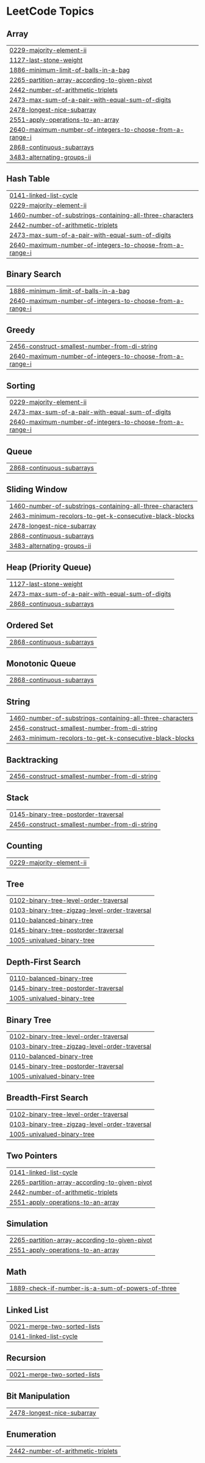 

<!---LeetCode Topics Start-->
# LeetCode Topics
## Array
|  |
| ------- |
| [0229-majority-element-ii](https://github.com/thenamerahulkr/LeetCode/tree/master/0229-majority-element-ii) |
| [1127-last-stone-weight](https://github.com/thenamerahulkr/LeetCode/tree/master/1127-last-stone-weight) |
| [1886-minimum-limit-of-balls-in-a-bag](https://github.com/thenamerahulkr/LeetCode/tree/master/1886-minimum-limit-of-balls-in-a-bag) |
| [2265-partition-array-according-to-given-pivot](https://github.com/thenamerahulkr/LeetCode/tree/master/2265-partition-array-according-to-given-pivot) |
| [2442-number-of-arithmetic-triplets](https://github.com/thenamerahulkr/LeetCode/tree/master/2442-number-of-arithmetic-triplets) |
| [2473-max-sum-of-a-pair-with-equal-sum-of-digits](https://github.com/thenamerahulkr/LeetCode/tree/master/2473-max-sum-of-a-pair-with-equal-sum-of-digits) |
| [2478-longest-nice-subarray](https://github.com/thenamerahulkr/LeetCode/tree/master/2478-longest-nice-subarray) |
| [2551-apply-operations-to-an-array](https://github.com/thenamerahulkr/LeetCode/tree/master/2551-apply-operations-to-an-array) |
| [2640-maximum-number-of-integers-to-choose-from-a-range-i](https://github.com/thenamerahulkr/LeetCode/tree/master/2640-maximum-number-of-integers-to-choose-from-a-range-i) |
| [2868-continuous-subarrays](https://github.com/thenamerahulkr/LeetCode/tree/master/2868-continuous-subarrays) |
| [3483-alternating-groups-ii](https://github.com/thenamerahulkr/LeetCode/tree/master/3483-alternating-groups-ii) |
## Hash Table
|  |
| ------- |
| [0141-linked-list-cycle](https://github.com/thenamerahulkr/LeetCode/tree/master/0141-linked-list-cycle) |
| [0229-majority-element-ii](https://github.com/thenamerahulkr/LeetCode/tree/master/0229-majority-element-ii) |
| [1460-number-of-substrings-containing-all-three-characters](https://github.com/thenamerahulkr/LeetCode/tree/master/1460-number-of-substrings-containing-all-three-characters) |
| [2442-number-of-arithmetic-triplets](https://github.com/thenamerahulkr/LeetCode/tree/master/2442-number-of-arithmetic-triplets) |
| [2473-max-sum-of-a-pair-with-equal-sum-of-digits](https://github.com/thenamerahulkr/LeetCode/tree/master/2473-max-sum-of-a-pair-with-equal-sum-of-digits) |
| [2640-maximum-number-of-integers-to-choose-from-a-range-i](https://github.com/thenamerahulkr/LeetCode/tree/master/2640-maximum-number-of-integers-to-choose-from-a-range-i) |
## Binary Search
|  |
| ------- |
| [1886-minimum-limit-of-balls-in-a-bag](https://github.com/thenamerahulkr/LeetCode/tree/master/1886-minimum-limit-of-balls-in-a-bag) |
| [2640-maximum-number-of-integers-to-choose-from-a-range-i](https://github.com/thenamerahulkr/LeetCode/tree/master/2640-maximum-number-of-integers-to-choose-from-a-range-i) |
## Greedy
|  |
| ------- |
| [2456-construct-smallest-number-from-di-string](https://github.com/thenamerahulkr/LeetCode/tree/master/2456-construct-smallest-number-from-di-string) |
| [2640-maximum-number-of-integers-to-choose-from-a-range-i](https://github.com/thenamerahulkr/LeetCode/tree/master/2640-maximum-number-of-integers-to-choose-from-a-range-i) |
## Sorting
|  |
| ------- |
| [0229-majority-element-ii](https://github.com/thenamerahulkr/LeetCode/tree/master/0229-majority-element-ii) |
| [2473-max-sum-of-a-pair-with-equal-sum-of-digits](https://github.com/thenamerahulkr/LeetCode/tree/master/2473-max-sum-of-a-pair-with-equal-sum-of-digits) |
| [2640-maximum-number-of-integers-to-choose-from-a-range-i](https://github.com/thenamerahulkr/LeetCode/tree/master/2640-maximum-number-of-integers-to-choose-from-a-range-i) |
## Queue
|  |
| ------- |
| [2868-continuous-subarrays](https://github.com/thenamerahulkr/LeetCode/tree/master/2868-continuous-subarrays) |
## Sliding Window
|  |
| ------- |
| [1460-number-of-substrings-containing-all-three-characters](https://github.com/thenamerahulkr/LeetCode/tree/master/1460-number-of-substrings-containing-all-three-characters) |
| [2463-minimum-recolors-to-get-k-consecutive-black-blocks](https://github.com/thenamerahulkr/LeetCode/tree/master/2463-minimum-recolors-to-get-k-consecutive-black-blocks) |
| [2478-longest-nice-subarray](https://github.com/thenamerahulkr/LeetCode/tree/master/2478-longest-nice-subarray) |
| [2868-continuous-subarrays](https://github.com/thenamerahulkr/LeetCode/tree/master/2868-continuous-subarrays) |
| [3483-alternating-groups-ii](https://github.com/thenamerahulkr/LeetCode/tree/master/3483-alternating-groups-ii) |
## Heap (Priority Queue)
|  |
| ------- |
| [1127-last-stone-weight](https://github.com/thenamerahulkr/LeetCode/tree/master/1127-last-stone-weight) |
| [2473-max-sum-of-a-pair-with-equal-sum-of-digits](https://github.com/thenamerahulkr/LeetCode/tree/master/2473-max-sum-of-a-pair-with-equal-sum-of-digits) |
| [2868-continuous-subarrays](https://github.com/thenamerahulkr/LeetCode/tree/master/2868-continuous-subarrays) |
## Ordered Set
|  |
| ------- |
| [2868-continuous-subarrays](https://github.com/thenamerahulkr/LeetCode/tree/master/2868-continuous-subarrays) |
## Monotonic Queue
|  |
| ------- |
| [2868-continuous-subarrays](https://github.com/thenamerahulkr/LeetCode/tree/master/2868-continuous-subarrays) |
## String
|  |
| ------- |
| [1460-number-of-substrings-containing-all-three-characters](https://github.com/thenamerahulkr/LeetCode/tree/master/1460-number-of-substrings-containing-all-three-characters) |
| [2456-construct-smallest-number-from-di-string](https://github.com/thenamerahulkr/LeetCode/tree/master/2456-construct-smallest-number-from-di-string) |
| [2463-minimum-recolors-to-get-k-consecutive-black-blocks](https://github.com/thenamerahulkr/LeetCode/tree/master/2463-minimum-recolors-to-get-k-consecutive-black-blocks) |
## Backtracking
|  |
| ------- |
| [2456-construct-smallest-number-from-di-string](https://github.com/thenamerahulkr/LeetCode/tree/master/2456-construct-smallest-number-from-di-string) |
## Stack
|  |
| ------- |
| [0145-binary-tree-postorder-traversal](https://github.com/thenamerahulkr/LeetCode/tree/master/0145-binary-tree-postorder-traversal) |
| [2456-construct-smallest-number-from-di-string](https://github.com/thenamerahulkr/LeetCode/tree/master/2456-construct-smallest-number-from-di-string) |
## Counting
|  |
| ------- |
| [0229-majority-element-ii](https://github.com/thenamerahulkr/LeetCode/tree/master/0229-majority-element-ii) |
## Tree
|  |
| ------- |
| [0102-binary-tree-level-order-traversal](https://github.com/thenamerahulkr/LeetCode/tree/master/0102-binary-tree-level-order-traversal) |
| [0103-binary-tree-zigzag-level-order-traversal](https://github.com/thenamerahulkr/LeetCode/tree/master/0103-binary-tree-zigzag-level-order-traversal) |
| [0110-balanced-binary-tree](https://github.com/thenamerahulkr/LeetCode/tree/master/0110-balanced-binary-tree) |
| [0145-binary-tree-postorder-traversal](https://github.com/thenamerahulkr/LeetCode/tree/master/0145-binary-tree-postorder-traversal) |
| [1005-univalued-binary-tree](https://github.com/thenamerahulkr/LeetCode/tree/master/1005-univalued-binary-tree) |
## Depth-First Search
|  |
| ------- |
| [0110-balanced-binary-tree](https://github.com/thenamerahulkr/LeetCode/tree/master/0110-balanced-binary-tree) |
| [0145-binary-tree-postorder-traversal](https://github.com/thenamerahulkr/LeetCode/tree/master/0145-binary-tree-postorder-traversal) |
| [1005-univalued-binary-tree](https://github.com/thenamerahulkr/LeetCode/tree/master/1005-univalued-binary-tree) |
## Binary Tree
|  |
| ------- |
| [0102-binary-tree-level-order-traversal](https://github.com/thenamerahulkr/LeetCode/tree/master/0102-binary-tree-level-order-traversal) |
| [0103-binary-tree-zigzag-level-order-traversal](https://github.com/thenamerahulkr/LeetCode/tree/master/0103-binary-tree-zigzag-level-order-traversal) |
| [0110-balanced-binary-tree](https://github.com/thenamerahulkr/LeetCode/tree/master/0110-balanced-binary-tree) |
| [0145-binary-tree-postorder-traversal](https://github.com/thenamerahulkr/LeetCode/tree/master/0145-binary-tree-postorder-traversal) |
| [1005-univalued-binary-tree](https://github.com/thenamerahulkr/LeetCode/tree/master/1005-univalued-binary-tree) |
## Breadth-First Search
|  |
| ------- |
| [0102-binary-tree-level-order-traversal](https://github.com/thenamerahulkr/LeetCode/tree/master/0102-binary-tree-level-order-traversal) |
| [0103-binary-tree-zigzag-level-order-traversal](https://github.com/thenamerahulkr/LeetCode/tree/master/0103-binary-tree-zigzag-level-order-traversal) |
| [1005-univalued-binary-tree](https://github.com/thenamerahulkr/LeetCode/tree/master/1005-univalued-binary-tree) |
## Two Pointers
|  |
| ------- |
| [0141-linked-list-cycle](https://github.com/thenamerahulkr/LeetCode/tree/master/0141-linked-list-cycle) |
| [2265-partition-array-according-to-given-pivot](https://github.com/thenamerahulkr/LeetCode/tree/master/2265-partition-array-according-to-given-pivot) |
| [2442-number-of-arithmetic-triplets](https://github.com/thenamerahulkr/LeetCode/tree/master/2442-number-of-arithmetic-triplets) |
| [2551-apply-operations-to-an-array](https://github.com/thenamerahulkr/LeetCode/tree/master/2551-apply-operations-to-an-array) |
## Simulation
|  |
| ------- |
| [2265-partition-array-according-to-given-pivot](https://github.com/thenamerahulkr/LeetCode/tree/master/2265-partition-array-according-to-given-pivot) |
| [2551-apply-operations-to-an-array](https://github.com/thenamerahulkr/LeetCode/tree/master/2551-apply-operations-to-an-array) |
## Math
|  |
| ------- |
| [1889-check-if-number-is-a-sum-of-powers-of-three](https://github.com/thenamerahulkr/LeetCode/tree/master/1889-check-if-number-is-a-sum-of-powers-of-three) |
## Linked List
|  |
| ------- |
| [0021-merge-two-sorted-lists](https://github.com/thenamerahulkr/LeetCode/tree/master/0021-merge-two-sorted-lists) |
| [0141-linked-list-cycle](https://github.com/thenamerahulkr/LeetCode/tree/master/0141-linked-list-cycle) |
## Recursion
|  |
| ------- |
| [0021-merge-two-sorted-lists](https://github.com/thenamerahulkr/LeetCode/tree/master/0021-merge-two-sorted-lists) |
## Bit Manipulation
|  |
| ------- |
| [2478-longest-nice-subarray](https://github.com/thenamerahulkr/LeetCode/tree/master/2478-longest-nice-subarray) |
## Enumeration
|  |
| ------- |
| [2442-number-of-arithmetic-triplets](https://github.com/thenamerahulkr/LeetCode/tree/master/2442-number-of-arithmetic-triplets) |
<!---LeetCode Topics End-->